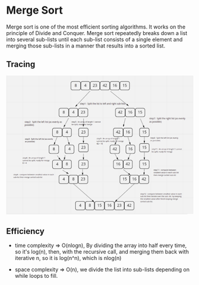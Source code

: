 # Merge Sort

Merge sort is one of the most efficient sorting algorithms. It works on the principle of Divide and Conquer. Merge sort repeatedly breaks down a list into several sub-lists until each sub-list consists of a single element and merging those sub-lists in a manner that results into a sorted list.

## Tracing

![Blog image](blog2.png)

## Efficiency

- time complexity => O(nlogn), By dividing the array into half every time, so it's log(n), then, with the recursive call, and merging them back with iterative n, so it is log(n^n), which is nlog(n)

- space complexity => O(n), we divide the list into sub-lists depending on while loops to fill.

